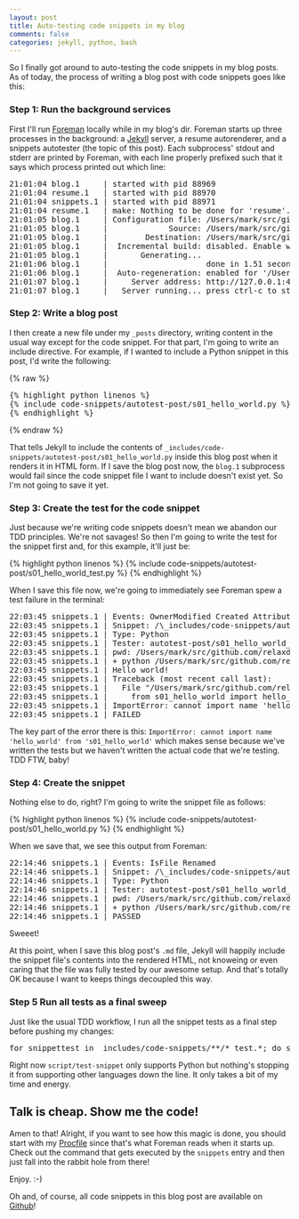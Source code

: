 ```yaml
---
layout: post
title: Auto-testing code snippets in my blog
comments: false
categories: jekyll, python, bash
---
```


So I finally got around to auto-testing the code snippets in my blog posts.
As of today, the process of writing a blog post with code snippets goes
like this:


### Step 1: Run the background services

First I'll run [Foreman](https://ddollar.github.io/foreman/) locally while in my
blog's dir. Foreman starts up three processes in the background: a
[Jekyll](https://jekyllrb.com/) server, a resume autorenderer, and
a snippets autotester (the topic of this post). Each subprocess'
stdout and stderr are printed by Foreman, with each line properly prefixed
such that it says which process printed out which line:

<div class="terminal">
<pre>
<span class="proc1">21:01:04 blog.1</span>     | started with pid 88969
<span class="proc2">21:01:04 resume.1</span>   | started with pid 88970
<span class="proc3">21:01:04 snippets.1</span> | started with pid 88971
<span class="proc2">21:01:04 resume.1</span>   | make: Nothing to be done for 'resume'.
<span class="proc1">21:01:05 blog.1</span>     | Configuration file: /Users/mark/src/github.com/relaxdiego/relaxdiego.github.com/config.yml
<span class="proc1">21:01:05 blog.1</span>     |             Source: /Users/mark/src/github.com/relaxdiego/relaxdiego.github.com
<span class="proc1">21:01:05 blog.1</span>     |        Destination: /Users/mark/src/github.com/relaxdiego/relaxdiego.github.com/site
<span class="proc1">21:01:05 blog.1</span>     |  Incremental build: disabled. Enable with --incremental
<span class="proc1">21:01:05 blog.1</span>     |       Generating...
<span class="proc1">21:01:06 blog.1</span>     |                     done in 1.51 seconds.
<span class="proc1">21:01:06 blog.1</span>     |  Auto-regeneration: enabled for '/Users/mark/src/github.com/relaxdiego/relaxdiego.github.com'
<span class="proc1">21:01:07 blog.1</span>     |     Server address: http://127.0.0.1:4000
<span class="proc1">21:01:07 blog.1</span>     |   Server running... press ctrl-c to stop.
</pre>
</div>


### Step 2: Write a blog post

I then create a new file under my `_posts` directory, writing content in the
usual way except for the code snippet. For that part, I'm going to write an include
directive. For example, if I wanted to include a Python snippet in this
post, I'd write the following:

<div class="terminal">
{% raw %}
<pre>
{% highlight python linenos %}
{% include code-snippets/autotest-post/s01_hello_world.py %}
{% endhighlight %}
</pre>
{% endraw %}
</div>

That tells Jekyll to include the contents of `_includes/code-snippets/autotest-post/s01_hello_world.py`
inside this blog post when it renders it in HTML form. If I save the blog
post now, the `blog.1` subprocess would fail since the code snippet file
I want to include doesn't exist yet. So I'm not going to save it yet.


### Step 3: Create the test for the code snippet

Just because we're writing code snippets doesn't mean we abandon our
TDD principles. We're not savages! So then I'm going to write the test
for the snippet first and, for this example, it'll just be:

{% highlight python linenos %}
{% include code-snippets/autotest-post/s01_hello_world_test.py %}
{% endhighlight %}

When I save this file now, we're going to immediately see Foreman
spew a test failure in the terminal:

<div class="terminal">
<pre>
<span class="proc3">22:03:45 snippets.1</span> | Events: OwnerModified Created AttributeModified IsFile Updated
<span class="proc3">22:03:45 snippets.1</span> | Snippet: /\_includes/code-snippets/autotest-post/s01_hello_world_test.py
<span class="proc3">22:03:45 snippets.1</span> | Type: Python
<span class="proc3">22:03:45 snippets.1</span> | Tester: autotest-post/s01_hello_world_test.py
<span class="proc3">22:03:45 snippets.1</span> | pwd: /Users/mark/src/github.com/relaxdiego/relaxdiego.github.com
<span class="proc3">22:03:45 snippets.1</span> | + python /Users/mark/src/github.com/relaxdiego/relaxdiego.github.com/\_includes/code-snippets/autotest-post/s01_hello_world_test.py
<span class="proc3">22:03:45 snippets.1</span> | Hello world!
<span class="proc3">22:03:45 snippets.1</span> | Traceback (most recent call last):
<span class="proc3">22:03:45 snippets.1</span> |   File "/Users/mark/src/github.com/relaxdiego/relaxdiego.github.com/\_includes/code-snippets/autotest-post/s01_hello_world_test.py", line 1, in module
<span class="proc3">22:03:45 snippets.1</span> |     from s01_hello_world import hello_world
<span class="proc3">22:03:45 snippets.1</span> | ImportError: cannot import name 'hello_world' from 's01_hello_world' (/Users/mark/src/github.com/relaxdiego/relaxdiego.github.com/\_includes/code-snippets/autotest-post/s01_hello_world.py)
<span class="proc3">22:03:45 snippets.1</span> | <span class="proc3failed">FAILED</span>
</pre>
</div>

The key part of the error there is this: `ImportError: cannot import name 'hello_world' from 's01_hello_world'`
which makes sense because we've written the tests but we haven't written
the actual code that we're testing. TDD FTW, baby!


### Step 4: Create the snippet

Nothing else to do, right? I'm going to write the snippet file as follows:

{% highlight python linenos %}
{% include code-snippets/autotest-post/s01_hello_world.py %}
{% endhighlight %}

When we save that, we see this output from Foreman:

<div class="terminal">
<pre>
<span class="proc3">22:14:46 snippets.1</span> | Events: IsFile Renamed
<span class="proc3">22:14:46 snippets.1</span> | Snippet: /\_includes/code-snippets/autotest-post/s01_hello_world.py
<span class="proc3">22:14:46 snippets.1</span> | Type: Python
<span class="proc3">22:14:46 snippets.1</span> | Tester: autotest-post/s01_hello_world_test.py
<span class="proc3">22:14:46 snippets.1</span> | pwd: /Users/mark/src/github.com/relaxdiego/relaxdiego.github.com
<span class="proc3">22:14:46 snippets.1</span> | + python /Users/mark/src/github.com/relaxdiego/relaxdiego.github.com/\_includes/code-snippets/autotest-post/s01_hello_world_test.py
<span class="proc3">22:14:46 snippets.1</span> | <span class="proc3passed">PASSED</span>
</pre>
</div>

Sweeet!

At this point, when I save this blog post's `.md` file, Jekyll will happily
include the snippet file's contents into the rendered HTML, not knoweing or
even caring that the file was fully tested by our awesome setup. And that's
totally OK because I want to keeps things decoupled this way.


### Step 5 Run all tests as a final sweep

Just like the usual TDD workflow, I run all the snippet tests as a final
step before pushing my changes:

<div class="terminal">
<pre>
for snippettest in _includes/code-snippets/**/*_test.*; do script/test-snippet "$snippettest"; done
</pre>
</div>

Right now `script/test-snippet` only supports Python but nothing's stopping it
from supporting other languages down the line. It only takes a bit of my time
and energy.


## Talk is cheap. Show me the code!

Amen to that! Alright, if you want to see how this magic is done, you should
start with my [Procfile](https://github.com/relaxdiego/relaxdiego.github.com/blob/master/Procfile)
since that's what Foreman reads when it starts up. Check out the command that
gets executed by the `snippets` entry and then just fall into the rabbit hole
from there!

Enjoy. :-)

Oh and, of course, all code snippets in this blog post are available on
[Github](https://github.com/relaxdiego/relaxdiego.github.com/tree/master/_includes/code-snippets/autotest-post)!
